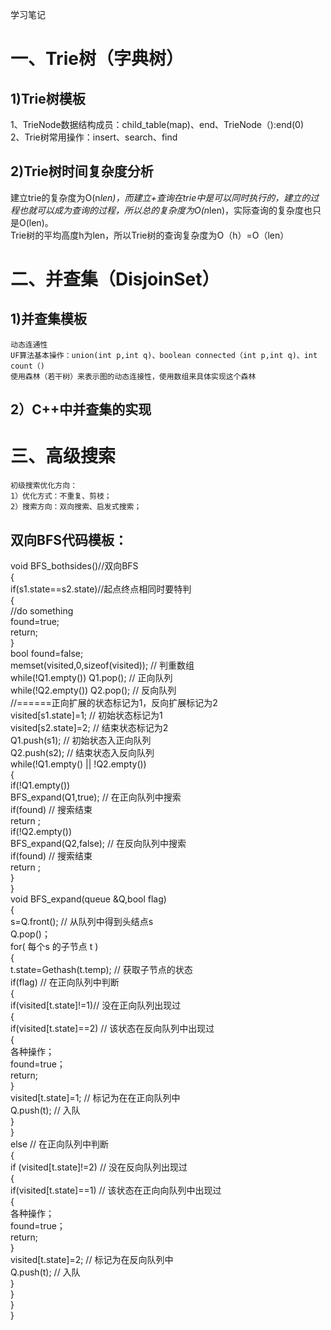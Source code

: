 学习笔记  
# 一、Trie树（字典树）  
## 1)Trie树模板  
   1、TrieNode数据结构成员：child_table(map)、end、TrieNode（):end(0)  
   2、Trie树常用操作：insert、search、find  
## 2)Trie树时间复杂度分析  
   建立trie的复杂度为O(n*len)，而建立+查询在trie中是可以同时执行的，建立的过程也就可以成为查询的过程，所以总的复杂度为O(n*len)，实际查询的复杂度也只是O(len)。  
   Trie树的平均高度h为len，所以Trie树的查询复杂度为O（h）=O（len）  
# 二、并查集（DisjoinSet）  
## 1)并查集模板  
    动态连通性  
    UF算法基本操作：union(int p,int q)、boolean connected（int p,int q)、int count（)  
    使用森林（若干树）来表示图的动态连接性，使用数组来具体实现这个森林
## 2）C++中并查集的实现  
# 三、高级搜索  
    初级搜索优化方向：  
    1）优化方式：不重复、剪枝；  
    2）搜索方向：双向搜索、启发式搜索；  
## 双向BFS代码模板：  
   void BFS_bothsides()//双向BFS  
{  
    if(s1.state==s2.state)//起点终点相同时要特判  
    {  
           //do something  
           found=true;  
           return;  
    }  
    bool found=false;  
    memset(visited,0,sizeof(visited));  // 判重数组  
    while(!Q1.empty())  Q1.pop();   // 正向队列  
    while(!Q2.empty())  Q2.pop();  // 反向队列  
    //======正向扩展的状态标记为1，反向扩展标记为2  
    visited[s1.state]=1;   // 初始状态标记为1  
    visited[s2.state]=2;   // 结束状态标记为2  
    Q1.push(s1);  // 初始状态入正向队列  
    Q2.push(s2);  // 结束状态入反向队列  
    while(!Q1.empty() || !Q2.empty())  
    {  
           if(!Q1.empty())  
                  BFS_expand(Q1,true);  // 在正向队列中搜索  
           if(found)  // 搜索结束   
                  return ;  
          if(!Q2.empty())  
                  BFS_expand(Q2,false);  // 在反向队列中搜索  
           if(found) // 搜索结束  
                  return ;  
    }  
}  
void BFS_expand(queue<Status> &Q,bool flag)  
{  
 	s=Q.front();  // 从队列中得到头结点s  
 	Q.pop()；  
 	for( 每个s 的子节点 t )  
	{  
        t.state=Gethash(t.temp);  // 获取子节点的状态  
        if(flag)   // 在正向队列中判断  
        {  
           	if(visited[t.state]!=1)// 没在正向队列出现过  
            {  
                if(visited[t.state]==2)  // 该状态在反向队列中出现过  
              	{  
                    各种操作；  
                    found=true；  
                    return;  
                }  
                visited[t.state]=1;   // 标记为在在正向队列中  
                Q.push(t);  // 入队  
           	}  
        }  
        else    // 在正向队列中判断  
        {  
            if (visited[t.state]!=2) // 没在反向队列出现过  
         	{  
                if(visited[t.state]==1)  // 该状态在正向向队列中出现过  
                {  
                    各种操作；  
                    found=true；  
                    return;  
                }  
                visited[t.state]=2;  // 标记为在反向队列中  
                Q.push(t);  // 入队  
            }  
        }  
    }  
}  
   

  
